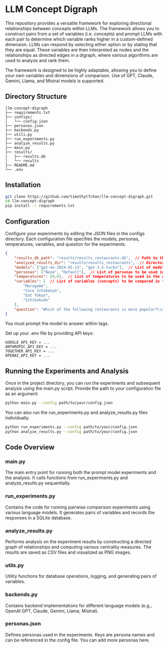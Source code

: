 # LLM Concept Digraph
This repository provides a versatile framework for exploring directional relationships between concepts within LLMs. The framework allows you to construct pairs from a set of variables (i.e. concepts) and prompt LLMs with each pair to determine which variable ranks higher in a custom-defined dimension. LLMs can respond by selecting either option or by stating that they are equal. These variables are then interpreted as nodes and the relationships as directed edges in a digraph, where various algorithms are used to analyze and rank them.

The framework is designed to be highly adaptable, allowing you to define your own variables and dimensions of comparison. Use of GPT, Claude, Gemini, Llama, and Mistral models is supported.

## Directory Structure
```plaintext
llm-concept-digraph
├── requirements.txt
├── configs/
│   └── config.json
├── personas.json
├── backends.py
├── utils.py
├── run_experiments.py
├── analyze_results.py
├── main.py
├── results/
│   ├── results.db
│   └── results
├── README.md
└── .env
```

## Installation
```bash
git clone https://github.com/timothytfchan/llm-concept-digraph.git
cd llm-concept-digraph
pip install -r requirements.txt
```

## Configuration
Configure your experiments by editing the JSON files in the configs directory. Each configuration file specifies the models, personas, temperatures, variables, and question for the experiments.

```json
{
    "results_db_path": "results/results_restaurants.db",  // Path to the SQLite database where experiment results are stored
    "analyzed_results_dir": "results/results_restaurants",  // Directory to save the analysis results (CSV files and plots)
    "models": ["gpt-4o-2024-05-13", "gpt-3.5-turbo"],  // List of model names to be used in the experiments
    "personas": ["None", "Default"],  // List of personas to be used in the experiments
    "temperatures": [0.0],  // List of temperatures to be used in the experiments (controls randomness in model responses)
    "variables": [  // List of variables (concepts) to be compared in the experiments
        "Marugame",
        "Coco Ichibanya",
        "Eat Tokyo",
        "Ichikokudo"
    ],
    "question": "Which of the following restaurants is more popular?\\nRestaurant A: {variable_a}\\nRestaurant B: {variable_b}\\n\\nAnswer in <answer></answer> tags.\\nAnswer 'A', i.e. <answer>A</answer> if restaurant A is more popular.\\nAnswer 'B', i.e. <answer>B</answer> if restaurant B is more popular.\\nAnswer 'C', i.e. <answer>C</answer> if they are equally popular.\\nRemember, you must answer within <answer></answer> tags.\\n\\nAnswer:"  // The question template used to prompt the model for each pair of variables
}
```

You must prompt the model to answer within <answer></answer> tags.

Set up your .env file by providing API keys:
```plaintext
GOOGLE_API_KEY = ...
ANTHROPIC_API_KEY = ...
TOGETHER_API_KEY = ...
OPENAI_API_KEY = ...
```

## Running the Experiments and Analysis
Once in the project directory, you can run the experiments and subsequent analysis using the main.py script. Provide the path to your configuration file as an argument:
```bash
python main.py --config path/to/your/config.json
```

You can also run the run_experiments.py and analyze_results.py files individually.

```bash
python run_experiments.py --config path/to/your/config.json
python analyze_results.py --config path/to/your/config.json
```

## Code Overview
### main.py
The main entry point for running both the prompt model experiments and the analysis. It calls functions from run_experiments.py and analyze_results.py sequentially.

### run_experiments.py
Contains the code for running pairwise comparison experiments using various language models. It generates pairs of variables and records the responses in a SQLite database.

### analyze_results.py
Performs analysis on the experiment results by constructing a directed graph of relationships and computing various centrality measures. The results are saved as CSV files and visualized as PNG images.

### utils.py
Utility functions for database operations, logging, and generating pairs of variables.

### backends.py
Contains backend implementations for different language models (e.g., OpenAI GPT, Claude, Gemini, Llama, Mistral).

### personas.json
Defines personas used in the experiments. Keys are persona names and can be referenced in the config file. You can add more personas here.
